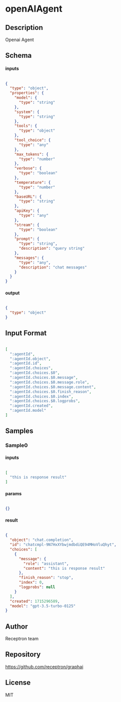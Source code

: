 # openAIAgent

## Description

Openai Agent

## Schema

#### inputs

```json

{
  "type": "object",
  "properties": {
    "model": {
      "type": "string"
    },
    "system": {
      "type": "string"
    },
    "tools": {
      "type": "object"
    },
    "tool_choice": {
      "type": "any"
    },
    "max_tokens": {
      "type": "number"
    },
    "verbose": {
      "type": "boolean"
    },
    "temperature": {
      "type": "number"
    },
    "baseURL": {
      "type": "string"
    },
    "apiKey": {
      "type": "any"
    },
    "stream": {
      "type": "boolean"
    },
    "prompt": {
      "type": "string",
      "description": "query string"
    },
    "messages": {
      "type": "any",
      "description": "chat messages"
    }
  }
}

````

#### output

```json

{
  "type": "object"
}

````

## Input Format

```json

[
  ":agentId",
  ":agentId.object",
  ":agentId.id",
  ":agentId.choices",
  ":agentId.choices.$0",
  ":agentId.choices.$0.message",
  ":agentId.choices.$0.message.role",
  ":agentId.choices.$0.message.content",
  ":agentId.choices.$0.finish_reason",
  ":agentId.choices.$0.index",
  ":agentId.choices.$0.logprobs",
  ":agentId.created",
  ":agentId.model"
]

````

## Samples

### Sample0

#### inputs

```json

[
  "this is response result"
]

````

#### params

```json

{}

````

#### result

```json

{
  "object": "chat.completion",
  "id": "chatcmpl-9N7HxXYbwjmdbdiQE94MHoVluQhyt",
  "choices": [
    {
      "message": {
        "role": "assistant",
        "content": "this is response result"
      },
      "finish_reason": "stop",
      "index": 0,
      "logprobs": null
    }
  ],
  "created": 1715296589,
  "model": "gpt-3.5-turbo-0125"
}

````

## Author

Receptron team

## Repository

https://github.com/receptron/graphai

## License

MIT

